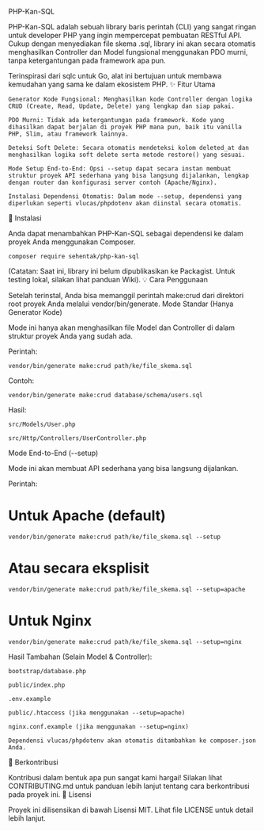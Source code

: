 PHP-Kan-SQL

PHP-Kan-SQL adalah sebuah library baris perintah (CLI) yang sangat ringan untuk developer PHP yang ingin mempercepat pembuatan RESTful API. Cukup dengan menyediakan file skema .sql, library ini akan secara otomatis menghasilkan Controller dan Model fungsional menggunakan PDO murni, tanpa ketergantungan pada framework apa pun.

Terinspirasi dari sqlc untuk Go, alat ini bertujuan untuk membawa kemudahan yang sama ke dalam ekosistem PHP.
✨ Fitur Utama

    Generator Kode Fungsional: Menghasilkan kode Controller dengan logika CRUD (Create, Read, Update, Delete) yang lengkap dan siap pakai.

    PDO Murni: Tidak ada ketergantungan pada framework. Kode yang dihasilkan dapat berjalan di proyek PHP mana pun, baik itu vanilla PHP, Slim, atau framework lainnya.

    Deteksi Soft Delete: Secara otomatis mendeteksi kolom deleted_at dan menghasilkan logika soft delete serta metode restore() yang sesuai.

    Mode Setup End-to-End: Opsi --setup dapat secara instan membuat struktur proyek API sederhana yang bisa langsung dijalankan, lengkap dengan router dan konfigurasi server contoh (Apache/Nginx).

    Instalasi Dependensi Otomatis: Dalam mode --setup, dependensi yang diperlukan seperti vlucas/phpdotenv akan diinstal secara otomatis.

🚀 Instalasi

Anda dapat menambahkan PHP-Kan-SQL sebagai dependensi ke dalam proyek Anda menggunakan Composer.

`composer require sehentak/php-kan-sql`

(Catatan: Saat ini, library ini belum dipublikasikan ke Packagist. Untuk testing lokal, silakan lihat panduan Wiki).
💡 Cara Penggunaan

Setelah terinstal, Anda bisa memanggil perintah make:crud dari direktori root proyek Anda melalui vendor/bin/generate.
Mode Standar (Hanya Generator Kode)

Mode ini hanya akan menghasilkan file Model dan Controller di dalam struktur proyek Anda yang sudah ada.

Perintah:

`vendor/bin/generate make:crud path/ke/file_skema.sql`

Contoh:

`vendor/bin/generate make:crud database/schema/users.sql`

Hasil:

    src/Models/User.php

    src/Http/Controllers/UserController.php

Mode End-to-End (--setup)

Mode ini akan membuat API sederhana yang bisa langsung dijalankan.

Perintah:

# Untuk Apache (default)
`vendor/bin/generate make:crud path/ke/file_skema.sql --setup`

# Atau secara eksplisit
`vendor/bin/generate make:crud path/ke/file_skema.sql --setup=apache`

# Untuk Nginx
`vendor/bin/generate make:crud path/ke/file_skema.sql --setup=nginx`

Hasil Tambahan (Selain Model & Controller):

    bootstrap/database.php

    public/index.php

    .env.example

    public/.htaccess (jika menggunakan --setup=apache)

    nginx.conf.example (jika menggunakan --setup=nginx)

    Dependensi vlucas/phpdotenv akan otomatis ditambahkan ke composer.json Anda.

🤝 Berkontribusi

Kontribusi dalam bentuk apa pun sangat kami hargai! Silakan lihat CONTRIBUTING.md untuk panduan lebih lanjut tentang cara berkontribusi pada proyek ini.
📜 Lisensi

Proyek ini dilisensikan di bawah Lisensi MIT. Lihat file LICENSE untuk detail lebih lanjut.
